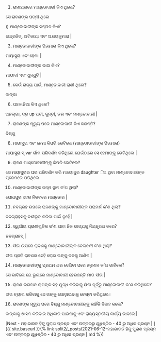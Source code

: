 1) ରାମାୟଣରେ ମାଣ୍ଡୋଦାରୀ କିଏ ଥିଲେ?

ସେ ରାବଣଙ୍କ ପତ୍ନୀ ଥିଲେ

)) ମାଣ୍ଡୋଦାରୀଙ୍କ ସନ୍ତାନ କିଏ?

ଇନ୍ଦ୍ରଜିତ୍, ଅଟିକାୟା ଏବଂ ଅକ୍ଷୟକୁମାରା |

3) ମାଣ୍ଡୋଦାରୀଙ୍କ ପିତାମାତା କିଏ ଥିଲେ?

ମାୟାସୁରା ଏବଂ ହେମା |

4) ମାଣ୍ଡୋଦାରୀଙ୍କ ଭାଇ କିଏ?

ମାୟାବୀ ଏବଂ ଧୁନ୍ଧୁବି |

5) କେଉଁ ରାଜ୍ୟ ପାଇଁ, ମାଣ୍ଡୋଦାରୀ ରାଣୀ ଥିଲେ?

ଲଙ୍କା

6) ପଞ୍ଚକାନିଆ କିଏ ଥିଲେ?

ଅହଲ୍ୟା, ଦ୍ର up ପଦୀ, କୁନ୍ତୀ, ତର ଏବଂ ମାଣ୍ଡୋଦାରୀ |

7) ରାବଣଙ୍କ ମୃତ୍ୟୁ ପରେ ମାଣ୍ଡୋଦାରୀ କିଏ କରନ୍ତି?

ବିଷ୍ଣୁ

8) ମାୟାସୁରା ଏବଂ ହେମା କିପରି ଭେଟିଲେ (ମାଣ୍ଡୋଡାରୀଙ୍କ ପିତାମାତା)

ମାୟାସୁରା ସ୍ var ର୍ଗାମ ପରିଦର୍ଶନ କରିଥିଲେ ଯେଉଁଠାରେ ସେ ହେମାଙ୍କୁ ଭେଟିଥିଲେ |

9) ରାବଣ ମାଣ୍ଡୋଦାରୀଙ୍କୁ କିପରି ଭେଟିଲେ?

ସେ ମାୟାସୁରାର ଘର ପରିଦର୍ଶନ କରି ମାୟୋଦୁର daughter ିଅ ଥିବା ମାଣ୍ଡୋଦାରୀଙ୍କ ପ୍ରେମରେ ପଡିଥିଲେ

10) ମାଣ୍ଡୋଦାରୀଙ୍କ ଜନ୍ମ ସ୍ଥାନ କ’ଣ ଥିଲା?

ଯୋଧପୁର ସହର ନିକଟରେ ମାଣ୍ଡୋର |

11) ନବଗ୍ରହ ଉପରେ ରାବଣଙ୍କୁ ମାଣ୍ଡୋଦାରୀଙ୍କ ପରାମର୍ଶ କ’ଣ ଥିଲା?

ନବଗ୍ରାହସକୁ ବଶୀଭୂତ କରିବା ପାଇଁ ନୁହେଁ |

12) ସ୍ୱର୍ଗୀୟ ପ୍ରାଣୀଗୁଡିକ କ’ଣ ଯାହା ନିଜ ଭାଗ୍ୟକୁ ନିୟନ୍ତ୍ରଣ କରେ?

ନବଗ୍ରାହସ୍ |

13) ସୀତା ଉପରେ ରାବଣକୁ ମାଣ୍ଡୋଦାରୀଙ୍କ ଚେତାବନୀ କ’ଣ ଥିଲା?

ସୀତା ପ୍ରତି ରାବଣର ସେହି ଲୋଭ ତାଙ୍କୁ ତଳକୁ ଆଣିବ |

14) ମାଣ୍ଡୋଦାରୀଙ୍କୁ ପ୍ରଥମ ଥର ଦେଖିବା ପରେ ହନୁମାନ କ’ଣ ଭାବିଲେ?

ସେ ଭାବିଲେ ଯେ ଭୁଲରେ ମାଣ୍ଡୋଦାରୀ ହେଉଛନ୍ତି ମାତା ସୀତା |

15) ରାବଣ ଭଗବାନ ରାମଙ୍କ ସହ ଯୁଦ୍ଧ କରିବାକୁ ଯିବା ପୂର୍ବରୁ ମାଣ୍ଡୋଦାରୀ କ’ଣ କରିଥିଲେ?

ସୀତା ତ୍ୟାଗ କରିବାକୁ ସେ ତାଙ୍କୁ ଗୋଡ଼ାଇବାକୁ ଚେଷ୍ଟା କରିଥିଲେ।

16) ରାବଣଙ୍କ ମୃତ୍ୟୁ ପରେ ବିଷ୍ଣୁ ମାଣ୍ଡୋଦାରୀଙ୍କୁ କାହିଁକି ବିବାହ କଲେ?

ଲଙ୍କାକୁ ଶାସନ କରିବାର ଅଧିକାର ପାଇବାକୁ ଏବଂ ରାଜ୍ୟସ୍ତରୀୟ କାର୍ଯ୍ୟ ଭାବରେ |

[Next - ମହାଭାରତ ହିନ୍ଦୁ ପୁରାଣ ପ୍ରଶ୍ନ ଏବଂ ଉତ୍ତରରୁ ଯୁଧିଷ୍ଠିର - 40 ରୁ ଅଧିକ ପ୍ରଶ୍ନ | ]({{ site.baseurl }}{% link  split2/_posts/2021-06-12-ମହାଭାରତ ହିନ୍ଦୁ ପୁରାଣ ପ୍ରଶ୍ନ ଏବଂ ଉତ୍ତରରୁ ଯୁଧିଷ୍ଠିର - 40 ରୁ ଅଧିକ ପ୍ରଶ୍ନ |.md %})
